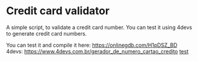 # Credit card validator
A simple script, to validate a credit card number. You can test it using 4devs to generate credit card numbers.

You can test it and compile it here: https://onlinegdb.com/H1pDSZ_BD                                  
4devs: https://www.4devs.com.br/gerador_de_numero_cartao_credito
<a href="https://www.4devs.com.br/gerador_de_numero_cartao_credito" target="_blank">test</a>
